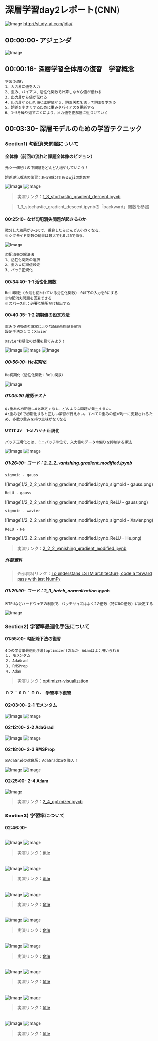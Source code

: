 # 深層学習day2レポート(CNN)

![Image](/bnr_jdla.png)
http://study-ai.com/jdla/

## 00:00:00- アジェンダ
![Image](/深層学習day2_00h00m03s.png)

## 00:00:16- 深層学習全体層の復習　学習概念
```
学習の流れ
1、入力層に値を入力
2、重み、バイアス、活性化関数で計算しながら値が伝わる
3、出力層から値が伝わる
4、出力層から出た値と正解値から、誤差関数を使って誤差を求める
5、誤差を小さくするために重みやバイアスを更新する
6、1~5を繰り返すことにより、出力値を正解値に近づけていく
```


## 00:03:30- 深層モデルのための学習テクニック
### Section1) 勾配消失問題について
#### 全体像（前回の流れと課題全体像のビジョン）
```
元々一個だけの中間層をどんどん増やしていこう！
```

```
誤差逆伝播法の復習：あるW成分であるwjiの求め方
```
![Image](/深層学習day2_00h18m51s.png)
![Image](/深層学習day2_00h19m20s.png)
> 実演リンク：[1_3_stochastic_gradient_descent.ipynb](https://drive.google.com/file/d/1kk-V9IHIyR4rNG-Li-Ih5aqeiYDekAhN/view?usp=sharing)

> 1_3_stochastic_gradient_descent.ipynbの「backward」関数を参照


####  00:25:10- なぜ勾配消失問題が起きるのか
```
微分した結果が0~1ので、乗算したらどんどん小さくなる。
※シグモイド関数の結果は最大でも0.25である。
```
![Image](/深層学習day2_00h26m09s.png)

```
勾配消失の解決法
1、活性化関数の選択
2、重みの初期値設定
3、バッチ正規化
```

#### 00:34:40- 1-1 活性化関数
```
ReLU関数（今最も使われている活性化関数）：0以下の入力を0にする
※勾配消失問題を回避できる
※スパース化：必要な場所だけ抽出する
```

#### 00:40:05- 1-2 初期値の設定方法
```
重みの初期値の設定により勾配消失問題を解消
設定手法の１つ：Xavier
```
```
Xavier初期化の効果を見てみよう！
```
![Image](/深層学習day2_00h52m21s.png)
![Image](/深層学習day2_00h53m27s.png)
![Image](/深層学習day2_00h53m45s.png)


##### 00:56:00- He初期化
```
He初期化（活性化関数：Relu関数）
```
![Image](/深層学習day2_00h58m48s.png)


##### 01:05:00 確認テスト
```
Q:重みの初期値に0を設定すると、どのような問題が発生するか。
A:重みを0で初期化すると正しい学習が行えない。すべての重みの値が均一に更新されるため、多数の重みを持つ意味がなくなる
```


#### 01:11:39　1-3 バッチ正規化
```
バッチ正規化とは、ミニバッチ単位で、入力値のデータの偏りを抑制する手法
```
![Image](/深層学習day2_01h19m55s.png)
![Image](/深層学習day2_01h25m18s.png)


##### 01:26:00- コード：2_2_2_vanishing_gradient_modified.ipynb
```
sigmoid - gauss
```
![Image](/2_2_2_vanishing_gradient_modified.ipynb_sigmoid - gauss.png)

```
ReLU - gauss
```
![Image](/2_2_2_vanishing_gradient_modified.ipynb_ReLU - gauss.png)

```
sigmoid - Xavier
```
![Image](/2_2_2_vanishing_gradient_modified.ipynb_sigmoid - Xavier.png)

```
ReLU - He
```
![Image](/2_2_2_vanishing_gradient_modified.ipynb_ReLU - He.png)
> 実演リンク：[2_2_2_vanishing_gradient_modified.ipynb](https://drive.google.com/file/d/1kYiddadTG1V9KxiCRTBpFbn7mPvEEm1J/view?usp=sharing)


##### 外部資料
> 外部資料リンク：[To understand LSTM architecture, code a forward pass with just NumPy](https://towardsdatascience.com/the-lstm-reference-card-6163ca98ae87)


##### 01:29:00- コード：2_3_batch_normalization.ipynb 
```
※TPUなどハードウェアの制限で、バッチサイズはよく2の倍数（特に8の倍数）に設定する
```
![Image](/深層学習day2_01h38m00s.png)



### Section2) 学習率最適化手法について

#### 01:55:00- 勾配降下法の復習
```
4つの学習率最適化手法(optimizer)のなか、Adamはよく用いられる
１、モメンタム
２、AdaGrad
３、RMSProp
４、Adam
```

> 実演リンク：[optimizer-visualization](https://github.com/jaewan-Yun/optimizer-visualization)

#### ０２：００：００-　学習率の復習

#### 02:03:00- 2-1 モメンタム
![Image](/深層学習day2_02h10m11s.png)
![Image](/深層学習day2_02h11m50s.png)

#### 02:12:00- 2-2 AdaGrad
![Image](/深層学習day2_02h16m00s.png)
![Image](/深層学習day2_02h18m00s.png)


#### 02:18:00- 2-3 RMSProp
```
※AdaGradの改良版: AdaGradにαを導入！
```
![Image](/深層学習day2_02h21m00s.png)
![Image](/深層学習day2_02h25m00s.png)


#### 02:25:00- 2-4 Adam
![Image](/深層学習day2_02h26m00s.png)
> 実演リンク：[2_4_optimizer.ipynb](https://colab.research.google.com/drive/1h5MgqycjgScepnGc_1z3hbMWLJjxg55e)


### Section3) 学習率について

#### 02:46:00-
```
```
![Image](/.png)
![Image](/.png)
> 実演リンク：[title](https://)




#### 
```
```
![Image](/.png)
![Image](/.png)
> 実演リンク：[title](https://)

#### 
```
```
![Image](/.png)
![Image](/.png)
> 実演リンク：[title](https://)

#### 
```
```
![Image](/.png)
![Image](/.png)
> 実演リンク：[title](https://)

#### 
```
```
![Image](/.png)
![Image](/.png)
> 実演リンク：[title](https://)

#### 
```
```
![Image](/.png)
![Image](/.png)
> 実演リンク：[title](https://)

#### 
```
```
![Image](/.png)
![Image](/.png)
> 実演リンク：[title](https://)

#### 
```
```
![Image](/.png)
![Image](/.png)
> 実演リンク：[title](https://)
